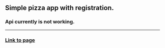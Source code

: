## Simple pizza app with registration.
### Api currently is not working.
---
### [Link to page](https://serafimpoch.github.io/pizza-app/)


